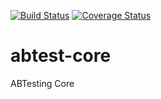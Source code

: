 [![Build Status](https://travis-ci.org/squarezw/abtest-core.svg?branch=master)](https://travis-ci.org/squarezw/abtest-core)
[![Coverage Status](https://coveralls.io/repos/github/squarezw/abtest-core/badge.svg?branch=master)](https://coveralls.io/github/squarezw/abtest-core)

# abtest-core
ABTesting Core
